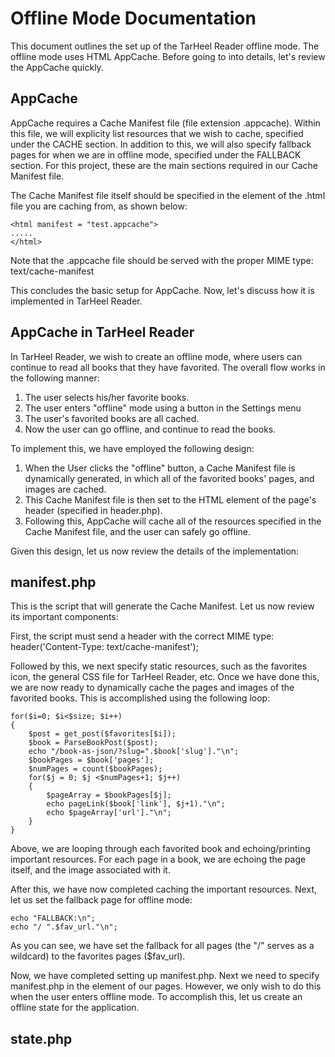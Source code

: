 Offline Mode Documentation
===========================

This document outlines the set up of the TarHeel Reader offline mode. The
offline mode uses HTML AppCache. Before going to into details, let's review
the AppCache quickly.

AppCache
----------------------------

AppCache requires a Cache Manifest file (file extension .appcache). Within
this file, we will explicity list resources that we wish to cache, specified 
under the CACHE section. In addition to this, we will also specify fallback
pages for when we are in offline mode, specified under the FALLBACK section. For
this project, these are the main sections required in our Cache Manifest file.

The Cache Manifest file itself should be specified in the <html> element of the
.html file you are caching from, as shown below:

    <html manifest = "test.appcache">
    .....
    </html>

Note that the .appcache file should be served with the proper MIME type:
    text/cache-manifest

This concludes the basic setup for AppCache. Now, let's discuss how it is
implemented in TarHeel Reader.

AppCache in TarHeel Reader
-------------------------------
In TarHeel Reader, we wish to create an offline mode, where users can continue
to read all books that they have favorited. The overall flow works in the following 
manner: 

1. The user selects his/her favorite books.
2. The user enters "offline" mode using a button in the Settings menu
3. The user's favorited books are all cached.
4. Now the user can go offline, and continue to read the books.

To implement this, we have employed the following design:

1. When the User clicks the "offline" button, a Cache Manifest file is dynamically generated, in which all of the favorited books' pages, and images are cached.
2. This Cache Manifest file is then set to the HTML element of the page's header (specified in header.php).
3. Following this, AppCache will cache all of the resources specified in the Cache Manifest file, and the user can safely go offline.

Given this design, let us now review the details of the implementation:

manifest.php
-------------------------------
This is the script that will generate the Cache Manifest. Let us now review its important components:

First, the script must send a header with the correct MIME type:
    header('Content-Type: text/cache-manifest');

Followed by this, we next specify static resources, such as the favorites icon, the general CSS file
for TarHeel Reader, etc. Once we have done this, we are now ready to dynamically cache the pages and images
of the favorited books.  This is accomplished using the following loop:

    for($i=0; $i<$size; $i++)
    {
        $post = get_post($favorites[$i]);
    	$book = ParseBookPost($post);
    	echo "/book-as-json/?slug=".$book['slug']."\n";
    	$bookPages = $book['pages'];
    	$numPages = count($bookPages);
    	for($j = 0; $j <$numPages+1; $j++)
        {
    		$pageArray = $bookPages[$j];
    		echo pageLink($book['link'], $j+1)."\n";
    		echo $pageArray['url']."\n";
    	}
    }

Above, we are looping through each favorited book and echoing/printing important resources. For each page in a book, 
we are echoing the page itself, and the image associated with it.

After this, we have now completed caching the important resources. Next, let us set the fallback page for offline 
mode:

    echo "FALLBACK:\n";
    echo "/ ".$fav_url."\n";

As you can see, we have set the fallback for all pages (the "/" serves as a wildcard) to the favorites pages ($fav_url). 

Now, we have completed setting up manifest.php. Next we need to specify manifest.php in the <html> element of our pages.
However, we only wish to do this when the user enters offline mode. To accomplish this, let us create an offline state 
for the application. 

state.php
-------------------------------


